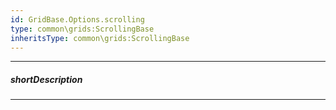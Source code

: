 ```yaml
---
id: GridBase.Options.scrolling
type: common\grids:ScrollingBase
inheritsType: common\grids:ScrollingBase
---
```

---
##### shortDescription
<!-- Overridden -->

---
<!-- Overridden -->